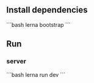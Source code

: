 ## Install dependencies

´´´bash
lerna bootstrap
´´´

## Run

### server
´´´bash
lerna run dev 
´´´
